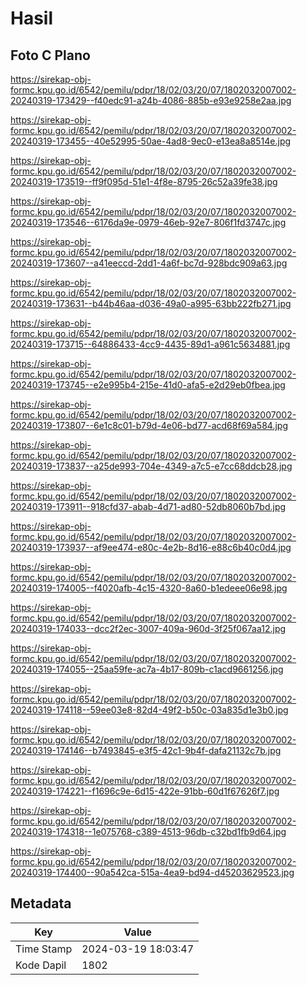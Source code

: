 # Hasil

## Foto C Plano

https://sirekap-obj-formc.kpu.go.id/6542/pemilu/pdpr/18/02/03/20/07/1802032007002-20240319-173429--f40edc91-a24b-4086-885b-e93e9258e2aa.jpg

https://sirekap-obj-formc.kpu.go.id/6542/pemilu/pdpr/18/02/03/20/07/1802032007002-20240319-173455--40e52995-50ae-4ad8-9ec0-e13ea8a8514e.jpg

https://sirekap-obj-formc.kpu.go.id/6542/pemilu/pdpr/18/02/03/20/07/1802032007002-20240319-173519--ff9f095d-51e1-4f8e-8795-26c52a39fe38.jpg

https://sirekap-obj-formc.kpu.go.id/6542/pemilu/pdpr/18/02/03/20/07/1802032007002-20240319-173546--6176da9e-0979-46eb-92e7-806f1fd3747c.jpg

https://sirekap-obj-formc.kpu.go.id/6542/pemilu/pdpr/18/02/03/20/07/1802032007002-20240319-173607--a41eeccd-2dd1-4a6f-bc7d-928bdc909a63.jpg

https://sirekap-obj-formc.kpu.go.id/6542/pemilu/pdpr/18/02/03/20/07/1802032007002-20240319-173631--b44b46aa-d036-49a0-a995-63bb222fb271.jpg

https://sirekap-obj-formc.kpu.go.id/6542/pemilu/pdpr/18/02/03/20/07/1802032007002-20240319-173715--64886433-4cc9-4435-89d1-a961c5634881.jpg

https://sirekap-obj-formc.kpu.go.id/6542/pemilu/pdpr/18/02/03/20/07/1802032007002-20240319-173745--e2e995b4-215e-41d0-afa5-e2d29eb0fbea.jpg

https://sirekap-obj-formc.kpu.go.id/6542/pemilu/pdpr/18/02/03/20/07/1802032007002-20240319-173807--6e1c8c01-b79d-4e06-bd77-acd68f69a584.jpg

https://sirekap-obj-formc.kpu.go.id/6542/pemilu/pdpr/18/02/03/20/07/1802032007002-20240319-173837--a25de993-704e-4349-a7c5-e7cc68ddcb28.jpg

https://sirekap-obj-formc.kpu.go.id/6542/pemilu/pdpr/18/02/03/20/07/1802032007002-20240319-173911--918cfd37-abab-4d71-ad80-52db8060b7bd.jpg

https://sirekap-obj-formc.kpu.go.id/6542/pemilu/pdpr/18/02/03/20/07/1802032007002-20240319-173937--af9ee474-e80c-4e2b-8d16-e88c6b40c0d4.jpg

https://sirekap-obj-formc.kpu.go.id/6542/pemilu/pdpr/18/02/03/20/07/1802032007002-20240319-174005--f4020afb-4c15-4320-8a60-b1edeee06e98.jpg

https://sirekap-obj-formc.kpu.go.id/6542/pemilu/pdpr/18/02/03/20/07/1802032007002-20240319-174033--dcc2f2ec-3007-409a-960d-3f25f067aa12.jpg

https://sirekap-obj-formc.kpu.go.id/6542/pemilu/pdpr/18/02/03/20/07/1802032007002-20240319-174055--25aa59fe-ac7a-4b17-809b-c1acd9661256.jpg

https://sirekap-obj-formc.kpu.go.id/6542/pemilu/pdpr/18/02/03/20/07/1802032007002-20240319-174118--59ee03e8-82d4-49f2-b50c-03a835d1e3b0.jpg

https://sirekap-obj-formc.kpu.go.id/6542/pemilu/pdpr/18/02/03/20/07/1802032007002-20240319-174146--b7493845-e3f5-42c1-9b4f-dafa21132c7b.jpg

https://sirekap-obj-formc.kpu.go.id/6542/pemilu/pdpr/18/02/03/20/07/1802032007002-20240319-174221--f1696c9e-6d15-422e-91bb-60d1f67626f7.jpg

https://sirekap-obj-formc.kpu.go.id/6542/pemilu/pdpr/18/02/03/20/07/1802032007002-20240319-174318--1e075768-c389-4513-96db-c32bd1fb9d64.jpg

https://sirekap-obj-formc.kpu.go.id/6542/pemilu/pdpr/18/02/03/20/07/1802032007002-20240319-174400--90a542ca-515a-4ea9-bd94-d45203629523.jpg


## Metadata

| Key        | Value               |
| ---------- | ------------------- |
| Time Stamp | 2024-03-19 18:03:47 |
| Kode Dapil | 1802                |



